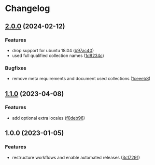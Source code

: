 # Changelog

## [2.0.0](https://github.com/rolehippie/locales/compare/v1.1.0...v2.0.0) (2024-02-12)


### Features

* drop support for ubuntu 18.04 ([b97ac40](https://github.com/rolehippie/locales/commit/b97ac40f25e0e174c03f93b33baf1b6182003d62))
* used full qualified collection names ([1d8234c](https://github.com/rolehippie/locales/commit/1d8234ca48cb99606a388408d461d5d08347ce10))


### Bugfixes

* remove meta requirements and document used collections ([1ceeeb8](https://github.com/rolehippie/locales/commit/1ceeeb8d387b5cdfc0f929e924a4c7a37e60d9ea))

## [1.1.0](https://github.com/rolehippie/locales/compare/v1.0.0...v1.1.0) (2023-04-08)


### Features

* add optional extra locales ([f0deb96](https://github.com/rolehippie/locales/commit/f0deb969e4a650e43304d7aa3118cbaede1a218f))

## 1.0.0 (2023-01-05)


### Features

* restructure workflows and enable automated releases ([3c17291](https://github.com/rolehippie/locales/commit/3c17291a0b095760ef03ff11d2b040c6f91d6cb1))
